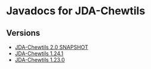 ---
---

# Javadocs for JDA-Chewtils

## Versions

- [JDA-Chewtils 2.0 SNAPSHOT](https://chew.pro/JDA-Chewtils/2.0-SNAPSHOT)
- [JDA-Chewtils 1.24.1](https://chew.pro/JDA-Chewtils/1.24.1)
- [JDA-Chewtils 1.23.0](https://chew.pro/JDA-Chewtils/1.23.0)

